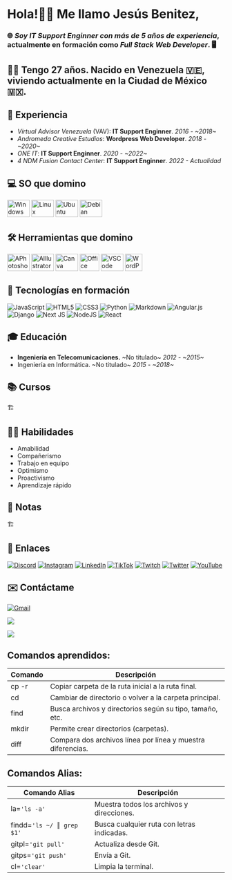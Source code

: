 # Hola!👋🏼 Me llamo **Jesús Benitez**,
### 🌐 _Soy **IT Support Enginner** con más de **5 años de experiencia**_, actualmente en formación como _**Full Stack Web Developer**_. 🖥
## 🧔🏻 Tengo **27 años**. Nacido en **Venezuela** 🇻🇪, viviendo actualmente en la **Ciudad de México** 🇲🇽.

## 💼 Experiencia
  + _Virtual Advisor Venezuela_ (VAV): **IT Support Enginner**. _2016 - ~2018~_
  + _Andromeda Creative Estudios_: **Wordpress Web Developer**. _2018 - ~2020~_
  + _ONE IT_: **IT Support Enginner**. _2020 - ~2022~_
  + _4 NDM Fusion Contact Center_: **IT Support Enginner**. _2022 - Actualidad_

## 💻 SO que domino
<div align="left">
  <img src="https://cdn.jsdelivr.net/gh/devicons/devicon/icons/windows8/windows8-original.svg" height="40" width="52" alt="Windows"/>
  <img src="https://cdn.jsdelivr.net/gh/devicons/devicon/icons/linux/linux-original.svg" height="40" width="52" alt="Linux"/>
  <img src="https://cdn.jsdelivr.net/gh/devicons/devicon/icons/ubuntu/ubuntu-plain.svg" height="40" width="52" alt="Ubuntu"/>
  <img src="https://cdn.jsdelivr.net/gh/devicons/devicon/icons/debian/debian-original.svg" height="40" width="52" alt="Debian"/>
</div>

## 🛠️ Herramientas que domino
<div align="left">
  <img src="https://cdn.jsdelivr.net/gh/devicons/devicon/icons/photoshop/photoshop-plain.svg" height="40" width="52" alt="APhotoshop"/>
  <img src="https://cdn.jsdelivr.net/gh/devicons/devicon/icons/illustrator/illustrator-plain.svg" height="40" width="52" alt="AIllustrator"/>
  <img src="https://cdn.jsdelivr.net/gh/devicons/devicon/icons/canva/canva-original.svg" height="40" width="52" alt="Canva"/>
  <img src="https://cdn-icons-png.flaticon.com/512/732/732222.png" height="40" width="45" alt="Office"/>
  <img src="https://cdn.jsdelivr.net/gh/devicons/devicon/icons/vscode/vscode-original.svg" height="40" width="52" alt="VSCode"/>
  <img src="https://cdn-icons-png.flaticon.com/512/174/174881.png" height="40" width="40" alt="WordPress"/>
</div>

## 🚀 Tecnologías en formación
  ![JavaScript](https://img.shields.io/badge/javascript-%23323330.svg?style=for-the-badge&logo=javascript&logoColor=%23F7DF1E) 
  ![HTML5](https://img.shields.io/badge/html5-%23E34F26.svg?style=for-the-badge&logo=html5&logoColor=white) 
  ![CSS3](https://img.shields.io/badge/css3-%231572B6.svg?style=for-the-badge&logo=css3&logoColor=white) 
  ![Python](https://img.shields.io/badge/python-3670A0?style=for-the-badge&logo=python&logoColor=ffdd54) 
  ![Markdown](https://img.shields.io/badge/markdown-%23000000.svg?style=for-the-badge&logo=markdown&logoColor=white) 
  ![Angular.js](https://img.shields.io/badge/angular.js-%23E23237.svg?style=for-the-badge&logo=angularjs&logoColor=white) 
  ![Django](https://img.shields.io/badge/django-%23092E20.svg?style=for-the-badge&logo=django&logoColor=white) 
  ![Next JS](https://img.shields.io/badge/Next-black?style=for-the-badge&logo=next.js&logoColor=white) 
  ![NodeJS](https://img.shields.io/badge/node.js-6DA55F?style=for-the-badge&logo=node.js&logoColor=white) 
  ![React](https://img.shields.io/badge/react-%2320232a.svg?style=for-the-badge&logo=react&logoColor=%2361DAFB)

## 🎓 Educación
  + **Ingeniería en Telecomunicaciones.** ~No titulado~  _2012 - ~2015~_
  + Ingeniería en Informática. ~No titulado~ _2015 - ~2018~_

## 📚 Cursos
🏗️

## 🦸‍♂️ Habilidades
  + Amabilidad
  + Compañerismo
  + Trabajo en equipo
  + Optimismo
  + Proactivismo
  + Aprendizaje rápido
  
## 📝 Notas
🏗️

## 🔗 Enlaces
  [![Discord](https://img.shields.io/badge/Discord-%237289DA.svg?logo=discord&logoColor=white)](https://discord.gg/IDKJesBen#9115)
  [![Instagram](https://img.shields.io/badge/Instagram-%23E4405F.svg?logo=Instagram&logoColor=white)](https://instagram.com/idkjesben)
  [![LinkedIn](https://img.shields.io/badge/LinkedIn-%230077B5.svg?logo=linkedin&logoColor=white)](https://linkedin.com/in/jesus-benite-z)
  [![TikTok](https://img.shields.io/badge/TikTok-%23000000.svg?logo=TikTok&logoColor=white)](https://tiktok.com/@idkjesben)
  [![Twitch](https://img.shields.io/badge/Twitch-%239146FF.svg?logo=Twitch&logoColor=white)](https://twitch.tv/idkjesben1)
  [![Twitter](https://img.shields.io/badge/Twitter-%231DA1F2.svg?logo=Twitter&logoColor=white)](https://twitter.com/idkjesben)
  [![YouTube](https://img.shields.io/badge/YouTube-%23FF0000.svg?logo=YouTube&logoColor=white)](https://youtube.com/@idkjesben)

## ✉️ Contáctame
  [![Gmail](https://raw.githubusercontent.com/maurodesouza/profile-readme-generator/master/src/assets/icons/social/gmail/default.svg)](mailto:jesusalbertobr95@gmail.com) 

![](https://quotes-github-readme.vercel.app/api?type=horizontal&theme=radical)

![](https://visitcount.itsvg.in/api?id=idkjesben&icon=0&color=0)

## Comandos aprendidos:

  | Comando | Descripción                                                 |
  | ------  | ------                                                      |
  | cp -r   | Copiar carpeta de la ruta inicial a la ruta final.          |
  | cd      | Cambiar de directorio o volver a la carpeta principal.      |
  | find    | Busca archivos y directorios según su tipo, tamaño, etc.    |
  | mkdir   | Permite crear directorios (carpetas).                       |
  | diff    | Compara dos archivos línea por línea y muestra diferencias. |

## Comandos Alias:

  | Comando Alias                 | Descripción                                 |
  | ------                        | ------                                      |
  | la=```'ls -a'```              | Muestra todos los archivos y direcciones.   |
  | findd=```'ls ~/ ║ grep $1'``` | Busca cualquier ruta con letras indicadas.  |
  | gitpl=```'git pull'```        | Actualiza desde Git.                        |
  | gitps=```'git push'```        | Envía a Git.                                |
  | cl=```'clear'```              | Limpia la terminal.                         |

